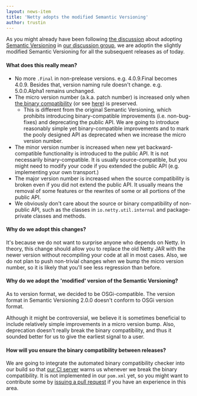 ```yaml
---
layout: news-item
title: 'Netty adopts the modified Semantic Versioning'
author: trustin
---
```


As you might already have been following [the discussion](https://groups.google.com/forum/#!topic/netty/wZz6BvAqwxc) about adopting [Semantic Versioning](http://semver.org/) in [our discussion group](https://groups.google.com/forum/#!forum/netty), we are adoptin the slightly modified Semantic Versioning for all the subsequent releases as of today.

#### What does this really mean?

* No more `.Final` in non-prelease versions. e.g. 4.0.9.Final becomes 4.0.9.  Besides that, version naming rule doesn't change. e.g. 5.0.0.Alpha1 remains unchanged.
* The micro version number (a.k.a. patch number) is increased only when [the binary compatibility](http://docs.oracle.com/javase/specs/jls/se7/html/jls-13.html) (or see [here](http://stackoverflow.com/questions/14973380/what-is-binary-compatibility)) is preserved.
  * This is different from the original Semantic Versioning, which prohibits introducing binary-compatible improvements (i.e. non-bug-fixes) and deprecating the public API.  We are going to introduce reasonably simple yet binary-compatible improvements and to mark the pooly designed API as deprecated when we increase the micro version number.
* The minor version number is increased when new yet backward-compatible functionality is introduced to the public API.  It is not necessarily binary-compatible.  It is usually source-compatible, but you might need to modify your code if you extended the public API (e.g. implementing your own transport.)
* The major version number is increased when the source compatibility is broken even if you did not extend the public API.  It usually means the removal of some features or the rewrites of some or all portions of the public API.
* We obviously don't care about the source or binary compatibility of non-public API, such as the classes in `io.netty.util.internal` and package-private classes and methods.

#### Why do we adopt this changes?

It's because we do not want to surprise anyone who depends on Netty.  In theory, this change should allow you to replace the old Netty JAR with the newer version without recompiling your code at all in most cases.  Also, we do not plan to push non-trivial changes when we bump the micro version number, so it is likely that you'll see less regression than before.

#### Why do we adopt the 'modified' version of the Semantic Versioning?

As to version format, we decided to be OSGi-compatible.  The version format in Semantic Versioning 2.0.0 doesn't conform to OSGi version format.

Although it might be controversial, we believe it is sometimes beneficial to include relatively simple improvements in a micro version bump.  Also, deprecation doesn't really break the binary compatibility, and thus it sounded better for us to give the earliest signal to a user.

#### How will you ensure the binary compatibility between releases?

We are going to integrate the automated binary compatibility checker into our build so that [our CI server](http://ci.motd.kr/) warns us whenever we break the binary compatibility.  It is not implemented in our `pom.xml` yet, so you might want to contribute some by [issuing a pull request](https://github.com/netty/netty/pulls) if you have an experience in this area.

